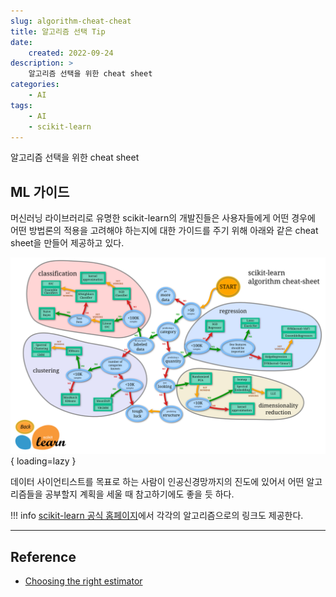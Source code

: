 ```yaml
---
slug: algorithm-cheat-cheat
title: 알고리즘 선택 Tip
date:
    created: 2022-09-24
description: >
    알고리즘 선택을 위한 cheat sheet
categories:
    - AI
tags:
    - AI
    - scikit-learn
---
```


알고리즘 선택을 위한 cheat sheet  

<!-- more -->

## ML 가이드

머신러닝 라이브러리로 유명한 scikit-learn의 개발진들은 사용자들에게 어떤 경우에 어떤 방법론의 적용을 고려해야 하는지에 대한 가이드를 주기 위해 아래와 같은 cheat sheet을 만들어 제공하고 있다.  

![ml_map](img/ml_map.png){ loading=lazy }

데이터 사이언티스트를 목표로 하는 사람이 인공신경망까지의 진도에 있어서 어떤 알고리즘들을 공부할지 계획을 세울 때 참고하기에도 좋을 듯 하다.  

!!! info
    [scikit-learn 공식 홈페이지](https://scikit-learn.org/stable/tutorial/machine_learning_map/index.html)에서 각각의 알고리즘으로의 링크도 제공한다.  

---
## Reference
- [Choosing the right estimator](https://scikit-learn.org/stable/tutorial/machine_learning_map/index.html)